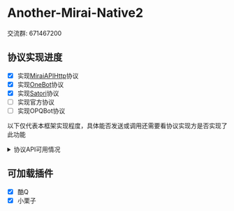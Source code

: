 # Another-Mirai-Native2

交流群: 671467200


## 协议实现进度
- [x] 实现[MiraiAPIHttp](https://github.com/project-mirai/mirai-api-http)协议
- [x] 实现[OneBot](https://github.com/botuniverse/onebot-11)协议
- [x] 实现[Satori](https://satori.js.org/zh-CN/introduction.html)协议
- [ ] 实现官方协议
- [ ] 实现OPQBot协议

以下仅代表本框架实现程度，具体能否发送或调用还需要看协议实现方是否实现了此功能

<details>
  <summary>协议API可用情况</summary>

  ## 协议API可用情况
| | 撤回消息 | Cookie | CsrfToken | 好友列表 | 群组信息 | 群组列表 | 群成员信息 | 群成员列表 | 账号昵称 | 账号 ID | 获取陌生人信息 |发送群组信息  | 发送名片赞 | 发送单聊信息 | 发送讨论组信息 | 主动离开讨论组 | 处理好友添加请求 | 处理群组添加请求 | 设置群管理 | 设置群组匿名 | 禁言群匿名成员 | 禁言群成员 | 设置群组成员名片 | 移除群组成员 | 主动离开群组 |  设置群组成员头衔| 设置群组全员禁言 |
| -- | -- | -- | -- | -- | -- | -- | -- | -- | -- | -- | -- |--  | -- | -- | -- | -- | -- | -- | -- | -- | -- | --| -- | -- | -- |  --| -- |
| MiraiApiHttp | ⭕ | ❌ | ❌ | ⭕ | ⭕ | ⭕ | ⭕ | ⭕ | ⭕ | ⭕ | ❓ |⭕  | ❌ | ⭕ | ❌ | ❌ | ⭕ | ⭕ | ⭕ | ⭕ | ⭕ | ⭕ | ⭕ | ⭕ | ⭕ |  ⭕| ⭕ |
| OneBot v11 | ⭕ | ⭕ | ⭕ | ⭕ | ⭕ | ⭕ | ⭕ | ⭕ | ⭕ | ⭕ | ⭕ |⭕  | ⭕ | ⭕ |⭕ | ⭕ | ⭕ | ⭕ | ⭕ | ⭕ | ⭕ | ⭕ | ⭕ | ⭕ | ⭕ |  ⭕| ⭕ |
| Satori v1 | ⭕ | ❌ | ❌ | ⭕ | ⭕ | ⭕ | ❓ | ❓ | ⭕ | ⭕ | ❌ |⭕  | ❌ | ⭕ | ❌ | ❌ | ⭕ | ⭕ | ❌ | ❌ | ❌ | ⭕ | ❌ | ⭕ | ⭕ |  ❌| ⭕ |

## 协议CQ码可发送情况
||MiraiAPIHttp|OneBot v11|Satori v1|
|--|--|--|--|
|face|⭕|⭕|⭕|
|image|⭕|⭕|⭕|
|record|⭕|⭕|⭕|
|at|⭕|⭕|⭕|
|dice|⭕|⭕|❌|
|music|⭕|⭕|❌|
|rich|⭕|⭕|❌|
|reply|⭕|⭕|❌|

## 协议CQ码可解析情况
||MiraiAPIHttp|OneBot v11|Satori v1|
|--|--|--|--|
|face|⭕|⭕|⭕|
|bigface|⭕|⭕|❌|
|image|⭕|⭕|⭕|
|flashimage|⭕|⭕|❌|
|record|⭕|⭕|⭕|
|at|⭕|⭕|⭕|
|atall|⭕|⭕|❌|
|dice|⭕|⭕|❌|
|music|⭕|⭕|❌|
|xml|⭕|⭕|❌|
|json|⭕|⭕|❌|
|app|⭕|⭕|❌|
|rich|⭕|⭕|❌|
|reply|⭕|⭕|❌|
|poke|⭕|⭕|❌|

</details>

## 可加载插件
- [x] 酷Q
- [x] 小栗子
